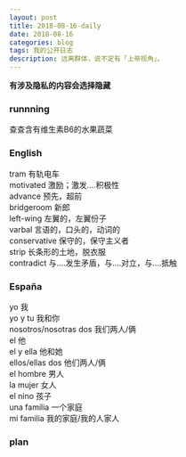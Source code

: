 ```yaml
---
layout: post
title: 2018-08-16-daily
date: 2018-08-16
categories: blog
tags: 我的公开日志
description: 远离群体，说不定有「上帝视角」。
---
```

**有涉及隐私的内容会选择隐藏**

### runnning
查查含有维生素B6的水果蔬菜

### English
tram 有轨电车  
motivated  激励；激发....积极性  
advance  预先，超前  
bridgeroom 新郎  
left-wing 左翼的，左翼份子  
varbal 言语的，口头的，动词的  
conservative  保守的，保守主义者  
strip 长条形的土地，脱衣服  
contradict 与....发生矛盾，与....对立，与....抵触

### España
yo 我  
yo y tu 我和你  
nosotros/nosotras dos 我们两人/俩  
el 他  
el y ella 他和她  
ellos/ellas dos 他们两人/俩  
el hombre  男人  
la mujer  女人  
el nino 孩子  
una familia 一个家庭  
mi familia 我的家庭/我的人家人  

### plan
<!-- 洗头发 -->
<!-- 抢优惠券 -->
<!-- 目标 -->
<!-- 跑步 -->
<!-- 每天刷三次牙 -->
<!-- 注意午休 -->
<!-- 学会利用自己的个人网站来约束自己 -->
<!-- 不要忘记自己的初心 -->
<!-- 绝对自信的身材 -->
<!-- 无与伦比的技巧 -->
<!-- 绝对的经济自由 -->
